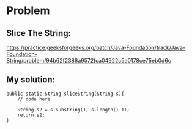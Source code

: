 # Problem
## Slice The String: 
https://practice.geeksforgeeks.org/batch/Java-Foundation/track/Java-Foundation-String/problem/94b62f2388a9572fca04922c5a0178ce75eb0d6c

## My solution: 
```
public static String sliceString(String s){
    // code here
    
    String s2 = s.substring(1, s.length()-1);
    return s2;
}
```

